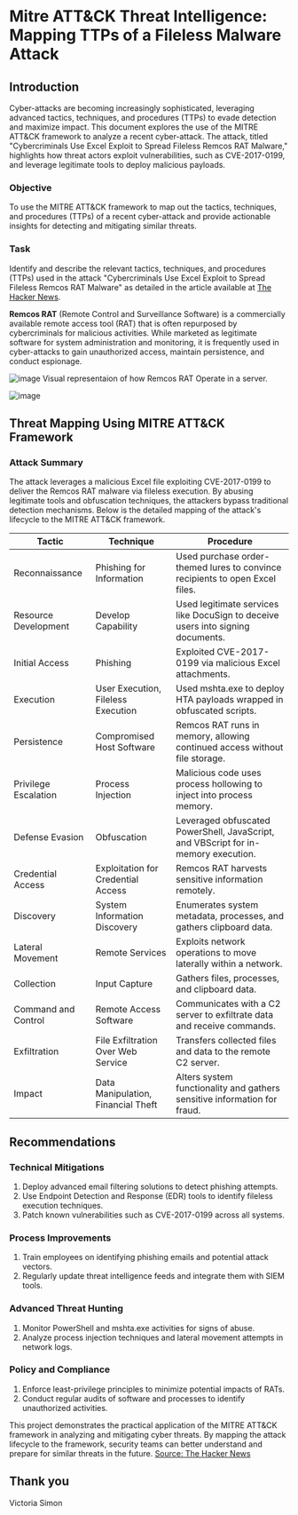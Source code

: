 # Mitre ATT&CK Threat Intelligence: Mapping TTPs of a Fileless Malware Attack

## Introduction
Cyber-attacks are becoming increasingly sophisticated, leveraging advanced tactics, techniques, and procedures (TTPs) to evade detection and maximize impact. This document explores the use of the MITRE ATT&CK framework to analyze a recent cyber-attack. The attack, titled "Cybercriminals Use Excel Exploit to Spread Fileless Remcos RAT Malware," highlights how threat actors exploit vulnerabilities, such as CVE-2017-0199, and leverage legitimate tools to deploy malicious payloads.

### Objective
To use the MITRE ATT&CK framework to map out the tactics, techniques, and procedures (TTPs) of a recent cyber-attack and provide actionable insights for detecting and mitigating similar threats.

### Task
Identify and describe the relevant tactics, techniques, and procedures (TTPs) used in the attack "Cybercriminals Use Excel Exploit to Spread Fileless Remcos RAT Malware" as detailed in the article available at [The Hacker News](https://thehackernews.com/2024/11/cybercriminals-use-excel-exploit-to.html).


**Remcos RAT** (Remote Control and Surveillance Software) is a commercially available remote access tool (RAT) that is often repurposed by cybercriminals for malicious activities. While marketed as legitimate software for system administration and monitoring, it is frequently used in cyber-attacks to gain unauthorized access, maintain persistence, and conduct espionage.

![image](https://github.com/user-attachments/assets/c6f9ac52-f445-430f-93bf-023885bd8482)
Visual representaion of how Remcos RAT Operate in a server.

![image](https://github.com/user-attachments/assets/80f43805-0bef-41a2-92c4-fc2a4540dd62)


## Threat Mapping Using MITRE ATT&CK Framework

### Attack Summary
The attack leverages a malicious Excel file exploiting CVE-2017-0199 to deliver the Remcos RAT malware via fileless execution. By abusing legitimate tools and obfuscation techniques, the attackers bypass traditional detection mechanisms. Below is the detailed mapping of the attack's lifecycle to the MITRE ATT&CK framework.

| **Tactic**             | **Technique**                      | **Procedure**                                                                 |
|-------------------------|-------------------------------------|-------------------------------------------------------------------------------|
| Reconnaissance         | Phishing for Information           | Used purchase order-themed lures to convince recipients to open Excel files. |
| Resource Development   | Develop Capability                 | Used legitimate services like DocuSign to deceive users into signing documents. |
| Initial Access         | Phishing                          | Exploited CVE-2017-0199 via malicious Excel attachments.                      |
| Execution              | User Execution, Fileless Execution | Used mshta.exe to deploy HTA payloads wrapped in obfuscated scripts.         |
| Persistence            | Compromised Host Software          | Remcos RAT runs in memory, allowing continued access without file storage.    |
| Privilege Escalation   | Process Injection                  | Malicious code uses process hollowing to inject into process memory.          |
| Defense Evasion        | Obfuscation                        | Leveraged obfuscated PowerShell, JavaScript, and VBScript for in-memory execution. |
| Credential Access      | Exploitation for Credential Access | Remcos RAT harvests sensitive information remotely.                          |
| Discovery              | System Information Discovery       | Enumerates system metadata, processes, and gathers clipboard data.           |
| Lateral Movement       | Remote Services                    | Exploits network operations to move laterally within a network.              |
| Collection             | Input Capture                      | Gathers files, processes, and clipboard data.                                |
| Command and Control    | Remote Access Software             | Communicates with a C2 server to exfiltrate data and receive commands.       |
| Exfiltration           | File Exfiltration Over Web Service | Transfers collected files and data to the remote C2 server.                  |
| Impact                 | Data Manipulation, Financial Theft | Alters system functionality and gathers sensitive information for fraud.     |


## Recommendations

### Technical Mitigations
1. Deploy advanced email filtering solutions to detect phishing attempts.
2. Use Endpoint Detection and Response (EDR) tools to identify fileless execution techniques.
3. Patch known vulnerabilities such as CVE-2017-0199 across all systems.

### Process Improvements
1. Train employees on identifying phishing emails and potential attack vectors.
2. Regularly update threat intelligence feeds and integrate them with SIEM tools.

### Advanced Threat Hunting
1. Monitor PowerShell and mshta.exe activities for signs of abuse.
2. Analyze process injection techniques and lateral movement attempts in network logs.

### Policy and Compliance
1. Enforce least-privilege principles to minimize potential impacts of RATs.
2. Conduct regular audits of software and processes to identify unauthorized activities.


This project demonstrates the practical application of the MITRE ATT&CK framework in analyzing and mitigating cyber threats. By mapping the attack lifecycle to the framework, security teams can better understand and prepare for similar threats in the future. [Source: The Hacker News](https://thehackernews.com/2024/11/new-ymir-ransomware-exploits-memory-for.html)


## Thank you
Victoria Simon 

